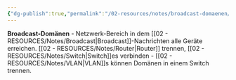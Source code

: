 ```yaml
---
{"dg-publish":true,"permalink":"/02-resources/notes/broadcast-domaenen/","tags":["netzwerk/segment","broadcast/begrenzung"],"noteIcon":"","updated":"2025-08-27T15:03:19.829+02:00"}
---
```



**Broadcast-Domänen** - Netzwerk-Bereich in dem [[02 - RESOURCES/Notes/Broadcast\|Broadcast]]-Nachrichten alle Geräte erreichen.
[[02 - RESOURCES/Notes/Router\|Router]] trennen, [[02 - RESOURCES/Notes/Switch\|Switch]]es verbinden - [[02 - RESOURCES/Notes/VLAN\|VLAN]]s können Domänen in einem Switch trennen.